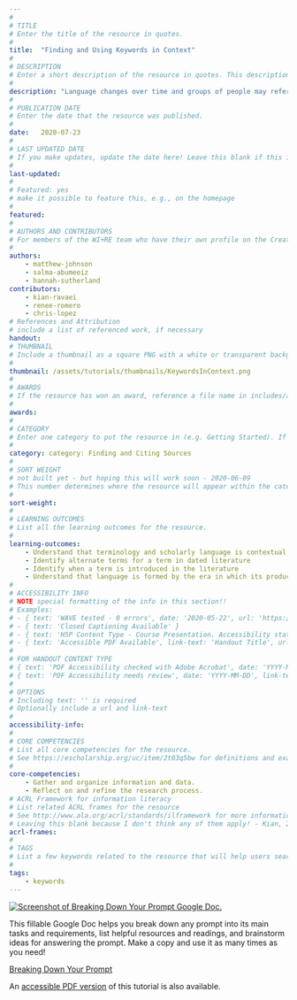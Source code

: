 ```yaml
---
#
# TITLE
# Enter the title of the resource in quotes.
#
title:  "Finding and Using Keywords in Context"
#
# DESCRIPTION
# Enter a short description of the resource in quotes. This description will appear on the list page as a preview, but not on the tutorial/workshop itself.
#
description: "Language changes over time and groups of people may refer to the same thing using different words. Learn how to use a variety of keywords when searching for resources!"
#
# PUBLICATION DATE
# Enter the date that the resource was published.
#
date:   2020-07-23
#
# LAST UPDATED DATE
# If you make updates, update the date here! Leave this blank if this is being published for the first time.
#
last-updated:
#
# Featured: yes
# make it possible to feature this, e.g., on the homepage
#
featured: 
#
# AUTHORS AND CONTRIBUTORS
# For members of the WI+RE team who have their own profile on the Creative Team page, enter the name as firstname-lastname (e.g. doug-worsham). For community partners who don't have their own profile on the WI+RE site, enter their name as Firstname Lastname (e.g. Gene Block). The names will appear in the order you enter them.
#
authors:
    - matthew-johnson
    - salma-abumeeiz
    - hannah-sutherland
contributors:
    - kian-ravaei
    - renee-romero
    - chris-lopez 
# References and Attribution
# include a list of referenced work, if necessary
handout: 
# THUMBNAIL
# Include a thumbnail as a square PNG with a white or transparent background. Our standard dimensions are 250x250 px, but any size square will do. Thumbnails for tutorials go in /assets/tutorials/thumbnails/, and for workshops, /assets/workshops/thumbnails/.
#
thumbnail: /assets/tutorials/thumbnails/KeywordsInContext.png
#
# AWARDS
# If the resource has won an award, reference a file name in includes/awards/ without the .html. For example, if it was accepted to PRIMO, you would write "primo". If the award isn't in includes/awards, create a new award file!
#
awards:
#
# CATEGORY
# Enter one category to put the resource in (e.g. Getting Started). If you enter a category that doesn't already exist, a new category will be created on the WI+RE site.
#
category: category: Finding and Citing Sources
#
# SORT WEIGHT
# not built yet - but hoping this will work soon - 2020-06-09
# This number determines where the resource will appear within the category. Larger numbers appear later within the category, and higher numbers appear earlier.
#
sort-weight:
#
# LEARNING OUTCOMES
# List all the learning outcomes for the resource.
#
learning-outcomes:
    - Understand that terminology and scholarly language is contextual, temporal, and fluid
    - Identify alternate terms for a term in dated literature
    - Identify when a term is introduced in the literature
    - Understand that language is formed by the era in which its produced and can serve as a form of oppression - naming is power
#
# ACCESSIBILITY INFO
# NOTE special formatting of the info in this section!!
# Examples:
# - { text: 'WAVE tested - 0 errors', date: '2020-05-22', url: 'https://wave.webaim.org/' }
# - { text: 'Closed Captioning Available' }
# - { text: 'H5P Content Type - Course Presentation. Accessibility status - Tested with no known problems', date: 'YYYY-MM-DD', url: 'https://h5p.org/documentation/installation/content-type-accessibility' }
# - { text: 'Accessible PDF Available', link-text: 'Handout Title', url: 'full-url' }
#
# FOR HANDOUT CONTENT TYPE
# { text: 'PDF Accessibility checked with Adobe Acrobat', date: 'YYYY-MM-DD' }
# { text: 'PDF Accessibility needs review', date: 'YYYY-MM-DD', link-text: 'Issue reported', url: 'link to issue' } 
#
# OPTIONS
# Including text: '' is required
# Optionally include a url and link-text
#
accessibility-info:
#
# CORE COMPETENCIES
# List all core competencies for the resource.
# See https://escholarship.org/uc/item/2t03q5bw for definitions and examples of each core competency
#
core-competencies:
    - Gather and organize information and data.
    - Reflect on and refine the research process.
# ACRL Framework for information literacy
# List related ACRL frames for the resource
# See http://www.ala.org/acrl/standards/ilframework for more information
# Leaving this blank because I don't think any of them apply! - Kian, 2020-07-15
acrl-frames:
#
# TAGS
# List a few keywords related to the resource that will help users search for it.
#
tags:
    - keywords
---
```



<div class="row">
    <div class="col-sm-12 col-md-5">
    <a href="https://docs.google.com/document/d/1ncqaLXnoCXr9epE6mz_uNLcpFRtBHHAmjiyPeF2VEwE/copy?copyComments=true" target="_blank" class="btn btn-outline-primary" aria-label="Open the guide in new window"><img class="img-fluid img-thumbnail" src="{{ '/assets/images/BreakingDownYourPrompt.png' | relative_url }}"   alt="Screenshot of Breaking Down Your Prompt Google Doc." data-caption="Screenshot of Breaking Down Your Prompt Google Doc."></a>
    </div>
    <div class="col-sm-12 col-md-7">
        <p class="card-text">This fillable Google Doc helps you break down any prompt into its main tasks and requirements, list helpful resources and readings, and brainstorm ideas for answering the prompt. Make a copy and use it as many times as you need!</p>
            <a href="https://docs.google.com/document/d/1ncqaLXnoCXr9epE6mz_uNLcpFRtBHHAmjiyPeF2VEwE/copy?copyComments=true" target="_blank" class="btn btn-outline-primary btn-block" aria-label="Open the guide in new window">Breaking Down Your Prompt <i class="fas fa-external-link-alt" aria-hidden="true"></i></a>
    </div>
</div>

An <a href="https://uclalibrary.github.io/research-tips/handouts/Breaking-Down-Your-Prompt/" target="_blank">accessible PDF version</a> of this tutorial is also available.
